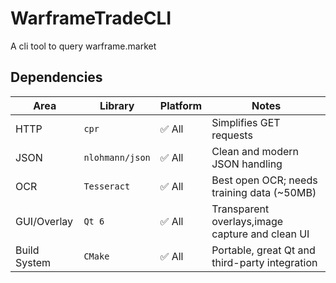 # WarframeTradeCLI

A cli tool to query warframe.market

## Dependencies

<!-- markdownlint-disable MD013 -->

| Area         | Library         | Platform | Notes                                           |
| ------------ | --------------- | -------- | ----------------------------------------------- |
| HTTP         | `cpr`           | ✅ All   | Simplifies GET requests                         |
| JSON         | `nlohmann/json` | ✅ All   | Clean and modern JSON handling                  |
| OCR          | `Tesseract`     | ✅ All   | Best open OCR; needs training data (~50MB)      |
| GUI/Overlay  | `Qt 6`          | ✅ All   | Transparent overlays,image capture and clean UI |
| Build System | `CMake`         | ✅ All   | Portable, great Qt and third-party integration  |

<!-- markdownlint-enable MD013 -->
